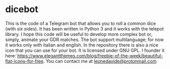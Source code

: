 # dicebot
This is the code of a Telegram bot that allows you to roll a common dice (with six sides).
It has been written in Python 3 and it works with the telepot library. 
I hope this code will be useful to develop more complex bot or, simply, animate your GDR matches. 
The bot support multilanguage; for now it works only with italian and english. 
In the repository there is also a nice icon that you can use for your bot. It is licensed under GNU GPL. I founder it here: https://www.elegantthemes.com/blog/freebie-of-the-week/beautiful-flat-icons-for-free.
You can contact me at leonedavide@protonmail.com
